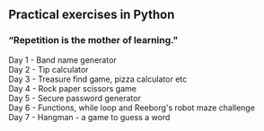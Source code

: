 ## Practical exercises in Python
### “Repetition is the mother of learning."

Day 1 - Band name generator  <br>
Day 2 - Tip calculator <br>
Day 3 - Treasure find game, pizza calculator etc <br>
Day 4 - Rock paper scissors game <br>
Day 5 - Secure password generator <br>
Day 6 - Functions, while loop and Reeborg's robot maze challenge <br>
Day 7 - Hangman - a game to guess a word <br>
